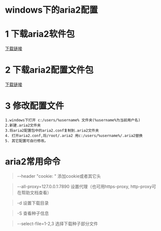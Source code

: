 # windows下的aria2配置
# 1 下载aria2软件包
[下载链接](https://github.com/aria2/aria2/releases/tag/release-1.35.0)
# 2 下载aria2配置文件包
[下载链接](https://github.com/P3TERX/aria2.conf)
# 3 修改配置文件
```
1.windows下打开 c:/users/%username% 文件夹(%username%为当前用户名)
2.新建.aria2文件夹
3.将aria2配置包中的aria2.conf复制到.aria2文件夹
4. 打开aria2.conf,将/root/.aria2 用c:/users/%username%/.aria2替换
5. 其它配置可自行修改。
```


# aria2常用命令
> --header "cookie: "	添加cookie或者其它头

> --all-proxy=127.0.0.1:7890	设置代理（也可用https-proxy, http-proxy可在帮助文档查看）

> -d 设置下载目录

> -S 查看种子信息

> --select-file=1-2,3  选择下载种子部分文件
